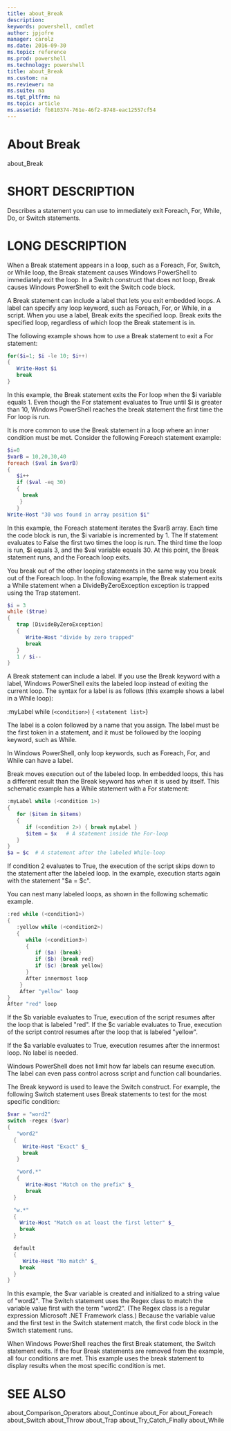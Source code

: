 ```yaml
---
title: about_Break
description:
keywords: powershell, cmdlet
author: jpjofre
manager: carolz
ms.date: 2016-09-30
ms.topic: reference
ms.prod: powershell
ms.technology: powershell
title: about_Break
ms.custom: na
ms.reviewer: na
ms.suite: na
ms.tgt_pltfrm: na
ms.topic: article
ms.assetid: fb810374-761e-46f2-8748-eac12557cf54
---
```

# About Break

about_Break

# SHORT DESCRIPTION

Describes a statement you can use to immediately exit Foreach, For, While,
Do, or Switch statements.

# LONG DESCRIPTION

When a Break statement appears in a loop, such as a Foreach, For, Switch,
or While loop, the Break statement causes Windows PowerShell to immediately
exit the loop. In a Switch construct that does not loop, Break causes
Windows PowerShell to exit the Switch code block.

A Break statement can include a label that lets you exit embedded loops.
A label can specify any loop keyword, such as Foreach, For, or While, in a
script. When you use a label, Break exits the specified loop. Break exits
the specified loop, regardless of which loop the Break statement is in.

The following example shows how to use a Break statement to exit a For
statement:

```powershell
for($i=1; $i -le 10; $i++)
{
   Write-Host $i
   break
}
```

In this example, the Break statement exits the For loop when the $i
variable equals 1. Even though the For statement evaluates to True
until $i is greater than 10, Windows PowerShell reaches the break statement
the first time the For loop is run.

It is more common to use the Break statement in a loop where
an inner condition must be met. Consider the following Foreach
statement example:

```powershell
$i=0
$varB = 10,20,30,40
foreach ($val in $varB)
{
   $i++
   if ($val -eq 30)
   {
     break
    }
   }
Write-Host "30 was found in array position $i"
```

In this example, the Foreach statement iterates the $varB array. Each
time the code block is run, the $i variable is incremented by 1. The
If statement evaluates to False the first two times the
loop is run. The third time the loop is run, $i equals 3, and the $val
variable equals 30. At this point, the Break statement runs, and the
Foreach loop exits.

You break out of the other looping statements in the same way you
break out of the Foreach loop. In the following example, the Break
statement exits a While statement when a DivideByZeroException exception
is trapped using the Trap statement.

```powershell
$i = 3
while ($true)
{
   trap [DivideByZeroException]
   {
      Write-Host "divide by zero trapped"
      break
   }
   1 / $i--
}
```

A Break statement can include a label. If you use the Break keyword with
a label, Windows PowerShell exits the labeled loop instead of exiting the
current loop. The syntax for a label is as follows (this example shows a
label in a While loop):

:myLabel while (`<condition>`) { `<statement list>`}

The label is a colon followed by a name that you assign. The label must be
the first token in a statement, and it must be followed by the looping
keyword, such as While.

In Windows PowerShell, only loop keywords, such as Foreach, For, and While
can have a label.

Break moves execution out of the labeled loop. In embedded loops, this has
a different result than the Break keyword has when it is used by itself.
This schematic example has a While statement with a For statement:

```powershell
:myLabel while (<condition 1>)
{
   for ($item in $items)
   {
      if (<condition 2>) { break myLabel }
      $item = $x   # A statement inside the For-loop
   }
}
$a = $c  # A statement after the labeled While-loop
```

If condition 2 evaluates to True, the execution of the script skips down
to the statement after the labeled loop. In the example, execution starts
again with the statement "$a = $c".

You can nest many labeled loops, as shown in the following schematic
example.

```powershell
:red while (<condition1>)
{
   :yellow while (<condition2>)
   {
      while (<condition3>)
      {
         if ($a) {break}
         if ($b) {break red}
         if ($c) {break yellow}
      }
      After innermost loop
    }
    After "yellow" loop
}
After "red" loop
```

If the $b variable evaluates to True, execution of the script resumes
after the loop that is labeled "red". If the $c variable evaluates to
True, execution of the script control resumes after the loop that is
labeled "yellow".

If the $a variable evaluates to True, execution resumes after the innermost
loop. No label is needed.

Windows PowerShell does not limit how far labels can resume execution. The
label can even pass control across script and function call boundaries.

The Break keyword is used to leave the Switch construct. For example,
the following Switch statement uses Break statements to test for the
most specific condition:

```powershell
$var = "word2"
switch -regex ($var)
{
   "word2"
  {
     Write-Host "Exact" $_
     break
   }

   "word.*"
   {
      Write-Host "Match on the prefix" $_
      break
  }

  "w.*"
  {
    Write-Host "Match on at least the first letter" $_
    break
  }

  default
  {
     Write-Host "No match" $_
    break
  }
}
```

In this example, the $var variable is created and initialized to a string
value of "word2". The Switch statement uses the Regex class to match the
variable value first with the term "word2". (The Regex class is a regular
expression Microsoft .NET Framework class.) Because the variable value and
the first test in the Switch statement match, the first code block in the
Switch statement runs.

When Windows PowerShell reaches the first Break statement, the Switch
statement exits. If the four Break statements are removed from the example,
all four conditions are met. This example uses the break statement to
display results when the most specific condition is met.

# SEE ALSO

about_Comparison_Operators
about_Continue
about_For
about_Foreach
about_Switch
about_Throw
about_Trap
about_Try_Catch_Finally
about_While
